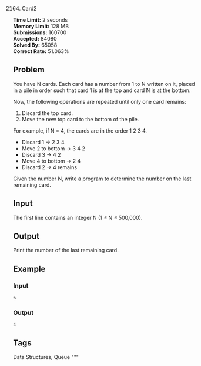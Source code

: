 2164. Card2

**Time Limit:** 2 seconds  
**Memory Limit:** 128 MB  
**Submissions:** 160700  
**Accepted:** 84080  
**Solved By:** 65058  
**Correct Rate:** 51.063%

## Problem

You have N cards. Each card has a number from 1 to N written on it, placed in a pile in order such that card 1 is at the top and card N is at the bottom.

Now, the following operations are repeated until only one card remains:

1. Discard the top card.
2. Move the new top card to the bottom of the pile.

For example, if N = 4, the cards are in the order 1 2 3 4.  
- Discard 1 → 2 3 4  
- Move 2 to bottom → 3 4 2  
- Discard 3 → 4 2  
- Move 4 to bottom → 2 4  
- Discard 2 → 4 remains

Given the number N, write a program to determine the number on the last remaining card.

## Input

The first line contains an integer N (1 ≤ N ≤ 500,000).

## Output

Print the number of the last remaining card.

## Example

### Input
```
6
```

### Output
```
4
```

## Tags

Data Structures, Queue
"""